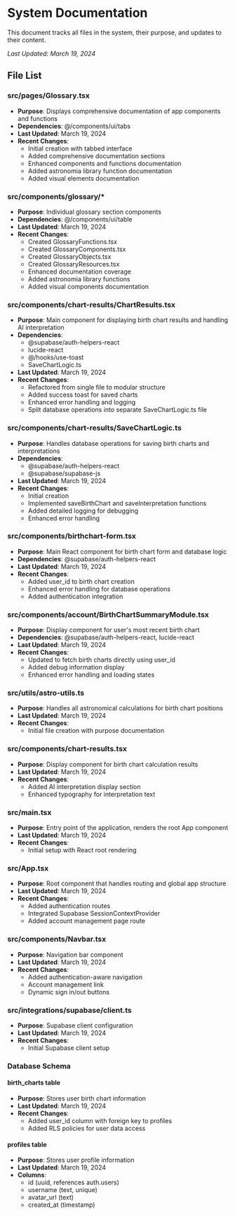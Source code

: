 # System Documentation

This document tracks all files in the system, their purpose, and updates to their content.

_Last Updated: March 19, 2024_

## File List

### src/pages/Glossary.tsx
- **Purpose**: Displays comprehensive documentation of app components and functions
- **Dependencies**: @/components/ui/tabs
- **Last Updated**: March 19, 2024
- **Recent Changes**:
  - Initial creation with tabbed interface
  - Added comprehensive documentation sections
  - Enhanced components and functions documentation
  - Added astronomia library function documentation
  - Added visual elements documentation

### src/components/glossary/*
- **Purpose**: Individual glossary section components
- **Dependencies**: @/components/ui/table
- **Last Updated**: March 19, 2024
- **Recent Changes**:
  - Created GlossaryFunctions.tsx
  - Created GlossaryComponents.tsx
  - Created GlossaryObjects.tsx
  - Created GlossaryResources.tsx
  - Enhanced documentation coverage
  - Added astronomia library functions
  - Added visual components documentation

### src/components/chart-results/ChartResults.tsx
- **Purpose**: Main component for displaying birth chart results and handling AI interpretation
- **Dependencies**: 
  - @supabase/auth-helpers-react
  - lucide-react
  - @/hooks/use-toast
  - SaveChartLogic.ts
- **Last Updated**: March 19, 2024
- **Recent Changes**:
  - Refactored from single file to modular structure
  - Added success toast for saved charts
  - Enhanced error handling and logging
  - Split database operations into separate SaveChartLogic.ts file

### src/components/chart-results/SaveChartLogic.ts
- **Purpose**: Handles database operations for saving birth charts and interpretations
- **Dependencies**: 
  - @supabase/auth-helpers-react
  - @supabase/supabase-js
- **Last Updated**: March 19, 2024
- **Recent Changes**:
  - Initial creation
  - Implemented saveBirthChart and saveInterpretation functions
  - Added detailed logging for debugging
  - Enhanced error handling

### src/components/birthchart-form.tsx
- **Purpose**: Main React component for birth chart form and database logic
- **Dependencies**: @supabase/auth-helpers-react
- **Last Updated**: March 19, 2024
- **Recent Changes**:
  - Added user_id to birth chart creation
  - Enhanced error handling for database operations
  - Added authentication integration

### src/components/account/BirthChartSummaryModule.tsx
- **Purpose**: Display component for user's most recent birth chart
- **Dependencies**: @supabase/auth-helpers-react, lucide-react
- **Last Updated**: March 19, 2024
- **Recent Changes**:
  - Updated to fetch birth charts directly using user_id
  - Added debug information display
  - Enhanced error handling and loading states

### src/utils/astro-utils.ts
- **Purpose**: Handles all astronomical calculations for birth chart positions
- **Last Updated**: March 19, 2024
- **Recent Changes**:
  - Initial file creation with purpose documentation

### src/components/chart-results.tsx
- **Purpose**: Display component for birth chart calculation results
- **Last Updated**: March 19, 2024
- **Recent Changes**:
  - Added AI interpretation display section
  - Enhanced typography for interpretation text

### src/main.tsx
- **Purpose**: Entry point of the application, renders the root App component
- **Last Updated**: March 19, 2024
- **Recent Changes**:
  - Initial setup with React root rendering

### src/App.tsx
- **Purpose**: Root component that handles routing and global app structure
- **Last Updated**: March 19, 2024
- **Recent Changes**:
  - Added authentication routes
  - Integrated Supabase SessionContextProvider
  - Added account management page route

### src/components/Navbar.tsx
- **Purpose**: Navigation bar component
- **Last Updated**: March 19, 2024
- **Recent Changes**:
  - Added authentication-aware navigation
  - Account management link
  - Dynamic sign in/out buttons

### src/integrations/supabase/client.ts
- **Purpose**: Supabase client configuration
- **Last Updated**: March 19, 2024
- **Recent Changes**:
  - Initial Supabase client setup

### Database Schema
#### birth_charts table
- **Purpose**: Stores user birth chart information
- **Last Updated**: March 19, 2024
- **Recent Changes**:
  - Added user_id column with foreign key to profiles
  - Added RLS policies for user data access

#### profiles table
- **Purpose**: Stores user profile information
- **Last Updated**: March 19, 2024
- **Columns**:
  - id (uuid, references auth.users)
  - username (text, unique)
  - avatar_url (text)
  - created_at (timestamp)

